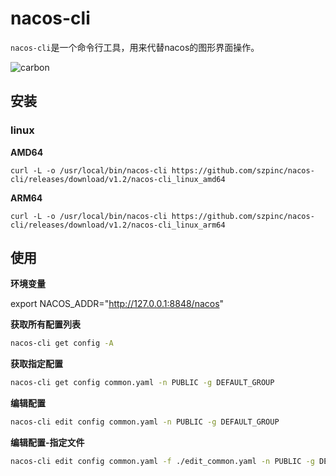 # nacos-cli

`nacos-cli`是一个命令行工具，用来代替nacos的图形界面操作。

![carbon](https://github.com/szpinc/nacos-cli/assets/19821378/2899922a-e7c7-402d-80d4-a6bb27912efc)



## 安装
### linux

**AMD64**

`curl -L -o /usr/local/bin/nacos-cli https://github.com/szpinc/nacos-cli/releases/download/v1.2/nacos-cli_linux_amd64`

**ARM64**

`curl -L -o /usr/local/bin/nacos-cli https://github.com/szpinc/nacos-cli/releases/download/v1.2/nacos-cli_linux_arm64`

## 使用

**环境变量**

export NACOS_ADDR="http://127.0.0.1:8848/nacos"

**获取所有配置列表**

``` bash
nacos-cli get config -A
```

**获取指定配置**

``` bash
nacos-cli get config common.yaml -n PUBLIC -g DEFAULT_GROUP
```

**编辑配置**

``` bash
nacos-cli edit config common.yaml -n PUBLIC -g DEFAULT_GROUP
```

**编辑配置-指定文件**

``` bash
nacos-cli edit config common.yaml -f ./edit_common.yaml -n PUBLIC -g DEFAULT_GROUP
```
